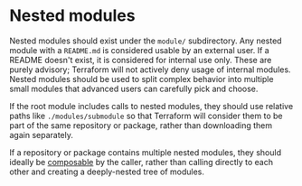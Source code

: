 # Nested modules

Nested modules should exist under the `module/` subdirectory. Any nested module with a `README.md` is considered usable by an external user. If a README doesn't exist, it is considered for internal use only. These are purely advisory; Terraform will not actively deny usage of internal modules. Nested modules should be used to split complex behavior into multiple small modules that advanced users can carefully pick and choose.

If the root module includes calls to nested modules, they should use relative paths like `./modules/submodule` so that Terraform will consider them to be part of the same repository or package, rather than downloading them again separately.

If a repository or package contains multiple nested modules, they should ideally be [composable](https://www.terraform.io/docs/language/modules/develop/composition.html) by the caller, rather than calling directly to each other and creating a deeply-nested tree of modules.
